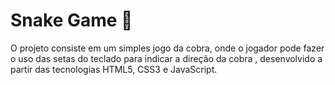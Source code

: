 # Snake Game 🐍

 O projeto consiste em um simples jogo da cobra, onde o jogador pode fazer o uso das setas do teclado para indicar a direção da cobra , desenvolvido a partir das tecnologias HTML5, CSS3 e JavaScript.



